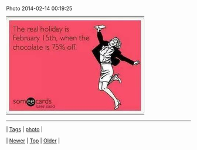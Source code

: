 <!--
title: Photo 2014-02-14 00
date: 2020-06-28T15:27:00.264Z
tags: photo
-->


Photo 2014-02-14 00:19:25

![](76577463358-0.jpg)

<!--BOTTOM-POST-NAVIGATION-->
---

| [Tags](tags.md) | [photo](tag-photo.md) |

| [Newer](76577239996.md) | [Top](index.md) | [Older](76577901088.md) |